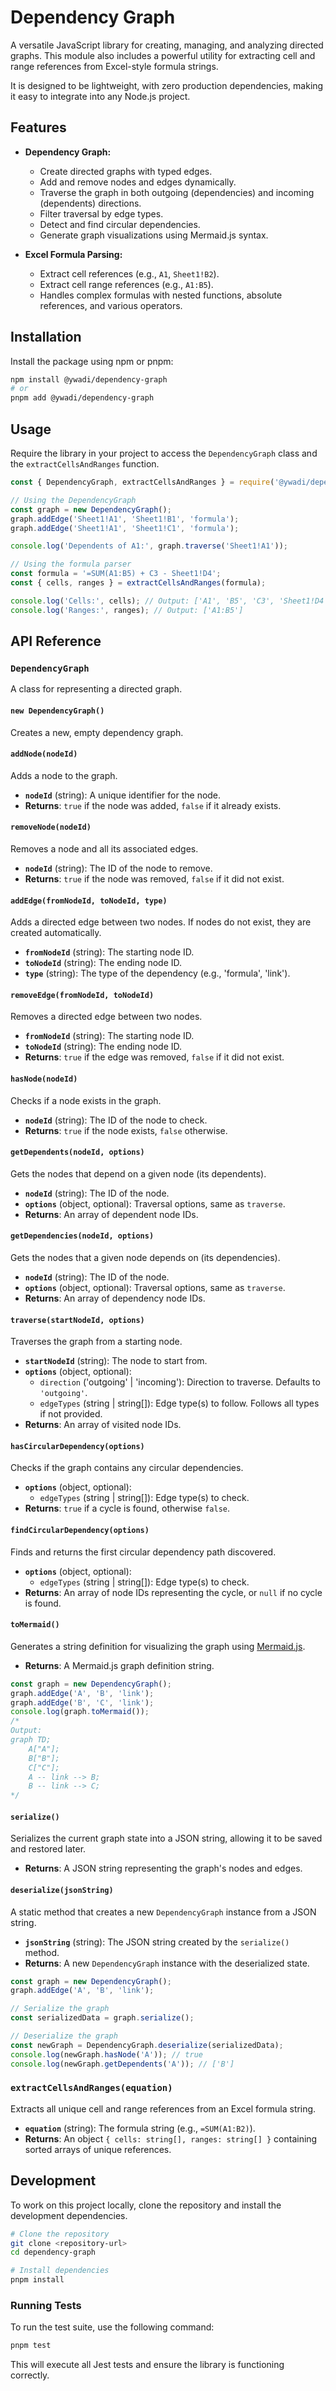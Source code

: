 # Dependency Graph

A versatile JavaScript library for creating, managing, and analyzing directed graphs. This module also includes a powerful utility for extracting cell and range references from Excel-style formula strings.

It is designed to be lightweight, with zero production dependencies, making it easy to integrate into any Node.js project.

## Features

- **Dependency Graph:**
  - Create directed graphs with typed edges.
  - Add and remove nodes and edges dynamically.
  - Traverse the graph in both outgoing (dependencies) and incoming (dependents) directions.
  - Filter traversal by edge types.
  - Detect and find circular dependencies.
  - Generate graph visualizations using Mermaid.js syntax.

- **Excel Formula Parsing:**
  - Extract cell references (e.g., `A1`, `Sheet1!B2`).
  - Extract cell range references (e.g., `A1:B5`).
  - Handles complex formulas with nested functions, absolute references, and various operators.

## Installation

Install the package using npm or pnpm:

```bash
npm install @ywadi/dependency-graph
# or
pnpm add @ywadi/dependency-graph
```

## Usage

Require the library in your project to access the `DependencyGraph` class and the `extractCellsAndRanges` function.

```javascript
const { DependencyGraph, extractCellsAndRanges } = require('@ywadi/dependency-graph');

// Using the DependencyGraph
const graph = new DependencyGraph();
graph.addEdge('Sheet1!A1', 'Sheet1!B1', 'formula');
graph.addEdge('Sheet1!A1', 'Sheet1!C1', 'formula');

console.log('Dependents of A1:', graph.traverse('Sheet1!A1'));

// Using the formula parser
const formula = '=SUM(A1:B5) + C3 - Sheet1!D4';
const { cells, ranges } = extractCellsAndRanges(formula);

console.log('Cells:', cells); // Output: ['A1', 'B5', 'C3', 'Sheet1!D4']
console.log('Ranges:', ranges); // Output: ['A1:B5']
```

## API Reference

### `DependencyGraph`

A class for representing a directed graph.

#### `new DependencyGraph()`

Creates a new, empty dependency graph.

#### `addNode(nodeId)`

Adds a node to the graph.

- **`nodeId`** (string): A unique identifier for the node.
- **Returns**: `true` if the node was added, `false` if it already exists.

#### `removeNode(nodeId)`

Removes a node and all its associated edges.

- **`nodeId`** (string): The ID of the node to remove.
- **Returns**: `true` if the node was removed, `false` if it did not exist.

#### `addEdge(fromNodeId, toNodeId, type)`

Adds a directed edge between two nodes. If nodes do not exist, they are created automatically.

- **`fromNodeId`** (string): The starting node ID.
- **`toNodeId`** (string): The ending node ID.
- **`type`** (string): The type of the dependency (e.g., 'formula', 'link').

#### `removeEdge(fromNodeId, toNodeId)`

Removes a directed edge between two nodes.

- **`fromNodeId`** (string): The starting node ID.
- **`toNodeId`** (string): The ending node ID.
- **Returns**: `true` if the edge was removed, `false` if it did not exist.

#### `hasNode(nodeId)`

Checks if a node exists in the graph.

- **`nodeId`** (string): The ID of the node to check.
- **Returns**: `true` if the node exists, `false` otherwise.

#### `getDependents(nodeId, options)`

Gets the nodes that depend on a given node (its dependents).

- **`nodeId`** (string): The ID of the node.
- **`options`** (object, optional): Traversal options, same as `traverse`.
- **Returns**: An array of dependent node IDs.

#### `getDependencies(nodeId, options)`

Gets the nodes that a given node depends on (its dependencies).

- **`nodeId`** (string): The ID of the node.
- **`options`** (object, optional): Traversal options, same as `traverse`.
- **Returns**: An array of dependency node IDs.

#### `traverse(startNodeId, options)`

Traverses the graph from a starting node.

- **`startNodeId`** (string): The node to start from.
- **`options`** (object, optional):
  - `direction` ('outgoing' | 'incoming'): Direction to traverse. Defaults to `'outgoing'`.
  - `edgeTypes` (string | string[]): Edge type(s) to follow. Follows all types if not provided.
- **Returns**: An array of visited node IDs.

#### `hasCircularDependency(options)`

Checks if the graph contains any circular dependencies.

- **`options`** (object, optional):
  - `edgeTypes` (string | string[]): Edge type(s) to check.
- **Returns**: `true` if a cycle is found, otherwise `false`.

#### `findCircularDependency(options)`

Finds and returns the first circular dependency path discovered.

- **`options`** (object, optional):
  - `edgeTypes` (string | string[]): Edge type(s) to check.
- **Returns**: An array of node IDs representing the cycle, or `null` if no cycle is found.

#### `toMermaid()`

Generates a string definition for visualizing the graph using [Mermaid.js](https://mermaid-js.github.io/mermaid/#/).

- **Returns**: A Mermaid.js graph definition string.

```javascript
const graph = new DependencyGraph();
graph.addEdge('A', 'B', 'link');
graph.addEdge('B', 'C', 'link');
console.log(graph.toMermaid());
/*
Output:
graph TD;
    A["A"];
    B["B"];
    C["C"];
    A -- link --> B;
    B -- link --> C;
*/
```

#### `serialize()`

Serializes the current graph state into a JSON string, allowing it to be saved and restored later.

- **Returns**: A JSON string representing the graph's nodes and edges.

#### `deserialize(jsonString)`

A static method that creates a new `DependencyGraph` instance from a JSON string.

- **`jsonString`** (string): The JSON string created by the `serialize()` method.
- **Returns**: A new `DependencyGraph` instance with the deserialized state.

```javascript
const graph = new DependencyGraph();
graph.addEdge('A', 'B', 'link');

// Serialize the graph
const serializedData = graph.serialize();

// Deserialize the graph
const newGraph = DependencyGraph.deserialize(serializedData);
console.log(newGraph.hasNode('A')); // true
console.log(newGraph.getDependents('A')); // ['B']
```

### `extractCellsAndRanges(equation)`

Extracts all unique cell and range references from an Excel formula string.

- **`equation`** (string): The formula string (e.g., `=SUM(A1:B2)`).
- **Returns**: An object `{ cells: string[], ranges: string[] }` containing sorted arrays of unique references.

## Development

To work on this project locally, clone the repository and install the development dependencies.

```bash
# Clone the repository
git clone <repository-url>
cd dependency-graph

# Install dependencies
pnpm install
```

### Running Tests

To run the test suite, use the following command:

```bash
pnpm test
```

This will execute all Jest tests and ensure the library is functioning correctly.
